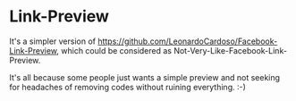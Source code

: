 Link-Preview
============

It's a simpler version of https://github.com/LeonardoCardoso/Facebook-Link-Preview, which could be considered as Not-Very-Like-Facebook-Link-Preview.

It's all because some people just wants a simple preview and not seeking for headaches of removing codes without ruining everything. :-)

